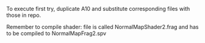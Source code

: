 To execute first try, duplicate A10 and substitute corresponding files with those in repo.

Remember to compile shader: file is called NormalMapShader2.frag and has to be compiled to NormalMapFrag2.spv


